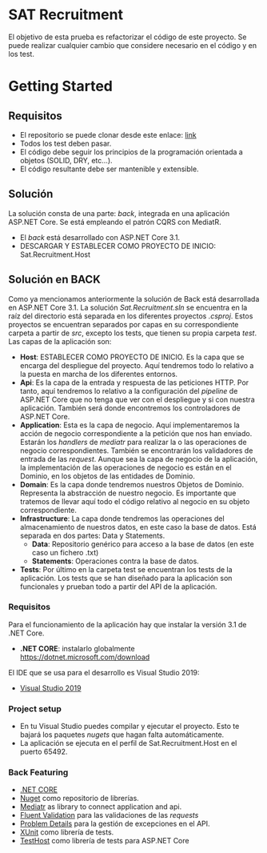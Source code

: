 # SAT Recruitment

El objetivo de esta prueba es refactorizar el código de este proyecto. Se puede realizar cualquier cambio que considere necesario en el código y en los test.

# Getting Started

## Requisitos

* El repositorio se puede clonar desde este enlace: [link](https://github.com/tmatgar/sat_tmatgar.git)
* Todos los test deben pasar.
* El código debe seguir los principios de la programación orientada a objetos (SOLID, DRY, etc...).
* El código resultante debe ser mantenible y extensible.

## Solución

La solución consta de una parte: _back_, integrada en una aplicación ASP.NET Core. Se está empleando el patrón CQRS con MediatR.
* El _back_ está desarrollado con ASP.NET Core 3.1.
* DESCARGAR Y ESTABLECER COMO PROYECTO DE INICIO: Sat.Recruitment.Host

## Solución en BACK

Como ya mencionamos anteriormente la solución de Back está desarrollada en ASP.NET Core 3.1. La solución _Sat.Recruitment.sln_ se encuentra en la raíz del directorio está separada en los diferentes proyectos _.csproj_. Estos proyectos se encuentran separados por capas en su correspondiente carpeta a partir de _src_, excepto los tests, que tienen su propia carpeta _test_. Las capas de la aplicación son:

* __Host__: ESTABLECER COMO PROYECTO DE INICIO. Es la capa que se encarga del despliegue del proyecto. Aquí tendremos todo lo relativo a la puesta en marcha de los diferentes entornos.
* __Api__: Es la capa de la entrada y respuesta de las peticiones HTTP. Por tanto, aquí tendremos lo relativo a la configuración del _pipeline_ de ASP.NET Core que no tenga que ver con el despliegue y si con nuestra aplicación. También será donde encontremos los controladores de ASP.NET Core.
* __Application__: Esta es la capa de negocio. Aquí implementaremos la acción de negocio correspondiente a la petición que nos han enviado. Estarán los _handlers_ de _mediatr_ para realizar la o las operaciones de negocio correspondientes. También se encontrarán los validadores de entrada de las _request_. Aunque sea la capa de negocio de la aplicación, la implementación de las operaciones de negocio es están en el Dominio, en los objetos de las entidades de Dominio.
* __Domain__: Es la capa donde tendremos nuestros Objetos de Dominio. Representa la abstracción de nuestro negocio. Es importante que tratemos de llevar aquí todo el código relativo al negocio en su objeto correspondiente.
* __Infrastructure__: La capa donde tendremos las operaciones del almacenamiento de nuestros datos, en este caso la base de datos. Está separada en dos partes: Data y Statements.
  * __Data__: Repositorio genérico para acceso a la base de datos (en este caso un fichero .txt)
  * __Statements__: Operaciones contra la base de datos.
* __Tests__: Por último en la carpeta test se encuentran los tests de la aplicación. Los tests que se han diseñado para la aplicación son funcionales y prueban todo a partir del API de la aplicación.

### Requisitos

Para el funcionamiento de la aplicación hay que instalar la versión 3.1 de .NET Core.

* __.NET CORE__: instalarlo globalmente https://dotnet.microsoft.com/download

El IDE que se usa para el desarrollo es Visual Studio 2019:

* [Visual Studio 2019](https://visualstudio.microsoft.com/es/vs/)

### Project setup

* En tu Visual Studio puedes compilar y ejecutar el proyecto. Esto te bajará los paquetes _nugets_ que hagan falta automáticamente.
* La aplicación se ejecuta en el perfil de Sat.Recruitment.Host en el puerto 65492.

### Back Featuring

* [.NET CORE](https://dotnet.microsoft.com/download)
* [Nuget](https://www.nuget.org/) como repositorio de librerías.
* [Mediatr](https://github.com/jbogard/MediatR) as library to connect application and api.
* [Fluent Validation](https://fluentvalidation.net) para las validaciones de las _requests_
* [Problem Details](https://docs.microsoft.com/en-us/dotnet/api/microsoft.aspnetcore.mvc.problemdetails?view=aspnetcore-3.1) para la gestión de excepciones en el API.
* [XUnit](https://docs.microsoft.com/es-es/dotnet/core/testing/unit-testing-with-dotnet-test) como librería de tests.
* [TestHost](https://docs.microsoft.com/es-es/aspnet/core/test/integration-tests?view=aspnetcore-3.1) como librería de tests para ASP.NET Core